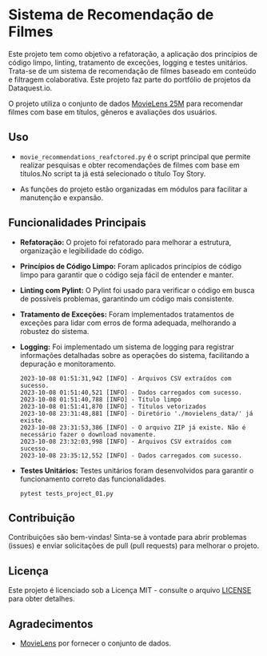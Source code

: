 # Sistema de Recomendação de Filmes

Este projeto tem como objetivo a refatoração, a aplicação dos princípios de código limpo, linting, tratamento de exceções, logging e testes unitários. Trata-se de um sistema de recomendação de filmes baseado em conteúdo e filtragem colaborativa. Este projeto faz parte do portfólio de projetos da Dataquest.io. 

O projeto utiliza o conjunto de dados [MovieLens 25M](https://grouplens.org/datasets/movielens/25m/) para recomendar filmes com base em títulos, gêneros e avaliações dos usuários.



## Uso

- `movie_recommendations_reafctored.py` é o script principal que permite realizar pesquisas e obter recomendações de filmes com base em títulos.No script ta já está selecionado o título Toy Story.

- As funções do projeto estão organizadas em módulos para facilitar a manutenção e expansão.

## Funcionalidades Principais

- **Refatoração:** O projeto foi refatorado para melhorar a estrutura, organização e legibilidade do código.

- **Princípios de Código Limpo:** Foram aplicados princípios de código limpo para garantir que o código seja fácil de entender e manter.

- **Linting com Pylint:** O Pylint foi usado para verificar o código em busca de possíveis problemas, garantindo um código mais consistente.

- **Tratamento de Exceções:** Foram implementados tratamentos de exceções para lidar com erros de forma adequada, melhorando a robustez do sistema.

- **Logging:** Foi implementado um sistema de logging para registrar informações detalhadas sobre as operações do sistema, facilitando a depuração e monitoramento.
    ```log
    2023-10-08 01:51:31,942 [INFO] - Arquivos CSV extraídos com sucesso.
    2023-10-08 01:51:40,521 [INFO] - Dados carregados com sucesso.
    2023-10-08 01:51:40,788 [INFO] - Título limpo
    2023-10-08 01:51:41,870 [INFO] - Títulos vetorizados
    2023-10-08 23:31:48,881 [INFO] - Diretório './movielens_data/' já existe.
    2023-10-08 23:31:53,386 [INFO] - O arquivo ZIP já existe. Não é necessário fazer o download novamente.
    2023-10-08 23:32:03,998 [INFO] - Arquivos CSV extraídos com sucesso.
    2023-10-08 23:35:12,552 [INFO] - Dados carregados com sucesso.

    ```

- **Testes Unitários:** Testes unitários foram desenvolvidos para garantir o funcionamento correto das funcionalidades.
    ```
    pytest tests_project_01.py
    ```

## Contribuição

Contribuições são bem-vindas! Sinta-se à vontade para abrir problemas (issues) e enviar solicitações de pull (pull requests) para melhorar o projeto.

## Licença

Este projeto é licenciado sob a Licença MIT - consulte o arquivo [LICENSE](LICENSE) para obter detalhes.

## Agradecimentos

- [MovieLens](https://grouplens.org/datasets/movielens/25m/) por fornecer o conjunto de dados.

